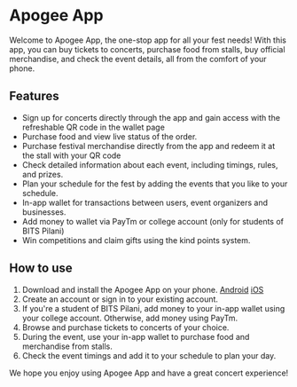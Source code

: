 # Apogee App

Welcome to Apogee App, the one-stop app for all your fest needs! With this app, you can buy tickets to concerts, purchase food from stalls, buy official merchandise, and check the event details, all from the comfort of your phone.

## Features
- Sign up for concerts directly through the app and gain access with the refreshable QR code in the wallet page
- Purchase food and view live status of the order.
- Purchase festival merchandise directly from the app and redeem it at the stall with your QR code 
- Check detailed information about each event, including timings, rules, and prizes.
- Plan your schedule for the fest by adding the events that you like to your schedule.
- In-app wallet for transactions between users, event organizers and businesses.
- Add money to wallet via PayTm or college account (only for students of BITS Pilani)
- Win competitions and claim gifts using the kind points system.

## How to use
1. Download and install the Apogee App on your phone. [Android](https://play.google.com/store/apps/details?id=com.dvm.apogee2022)     [iOS](https://apps.apple.com/in/app/apogee-fest-app/id1615396355)
2. Create an account or sign in to your existing account.
3. If you're a student of BITS Pilani, add money to your in-app wallet using your college account. Otherwise, add money using PayTm.
4. Browse and purchase tickets to concerts of your choice.
5. During the event, use your in-app wallet to purchase food and merchandise from stalls.
6. Check the event timings and add it to your schedule to plan your day.

We hope you enjoy using Apogee App and have a great concert experience!



